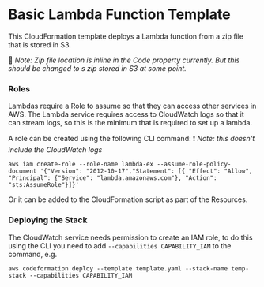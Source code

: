 # Basic Lambda Function Template

This CloudFormation template deploys a Lambda function from a zip file that is stored in S3. 

📝 _Note: Zip file location is inline in the Code property currently. But this should be changed to s zip stored in S3 at some point._

### Roles

Lambdas require a Role to assume so that they can access other services in AWS. The Lambda service requires access to CloudWatch logs so that it can stream logs, so this is the minimum that is required to set up a lambda. 

A role can be created using the following CLI command: 
❗️ _Note: this doesn't include the CloudWatch logs_
```
aws iam create-role --role-name lambda-ex --assume-role-policy-document '{"Version": "2012-10-17","Statement": [{ "Effect": "Allow", "Principal": {"Service": "lambda.amazonaws.com"}, "Action": "sts:AssumeRole"}]}'
```

Or it can be added to the CloudFormation script as part of the Resources. 

### Deploying the Stack

The CloudWatch service needs permission to create an IAM role, to do this using the CLI you need to add `--capabilities CAPABILITY_IAM` to the command, e.g. 

```
aws codeformation deploy --template template.yaml --stack-name temp-stack --capabilities CAPABILITY_IAM
```
